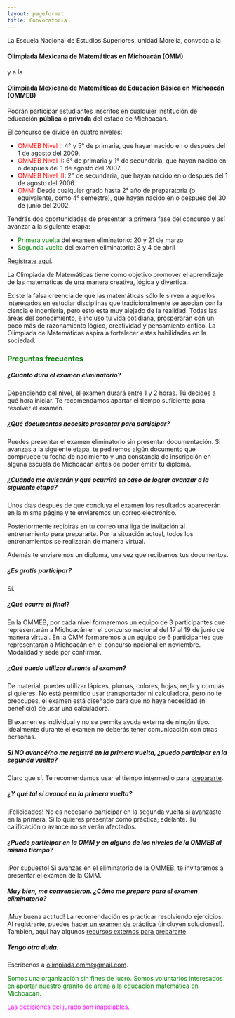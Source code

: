 ```yaml
---
layout: pageformat
title: Convocatoria
---
```

La Escuela Nacional de Estudios Superiores, unidad Morelia, convoca a la
#### Olimpiada Mexicana de Matemáticas en Michoacán (OMM)
y a la 
#### Olimpiada Mexicana de Matemáticas de Educación Básica en Michoacán (OMMEB)

Podrán participar estudiantes inscritos en cualquier institución de educación **pública** o **privada** del estado de Michoacán.

El concurso se divide en cuatro niveles:

- <span style="color:red">OMMEB Nivel I</span>: 4° y 5° de primaria, que hayan nacido en o después del 1 de agosto  del 2009.
- <span style="color:red">OMMEB Nivel II</span>: 6° de primaria y 1° de secundaria, que hayan nacido en o después del 1 de agosto del 2007.
- <span style="color:red">OMMEB Nivel III</span>: 2° de secundaria, que hayan nacido en o después del 1  de agosto  del 2006.
- <span style="color:red">OMM</span>: Desde cualquier grado hasta 2° año de preparatoria (o equivalente, como 4° semestre), que hayan nacido en o después del 30 de junio del 2002.

Tendrás dos oportunidades de presentar la primera fase del concurso y así avanzar a la siguiente etapa:

- <span style="color:green">Primera vuelta</span> del examen eliminatorio: 20 y 21 de marzo
- <span style="color:green">Segunda vuelta</span> del examen eliminatorio: 3 y 4 de abril


[Regístrate aquí](https://registro.olimpiadamatematicasmichoacan.org:8443/login/index.php).

La Olimpiada de Matemáticas tiene como objetivo promover el aprendizaje de las matemáticas de una manera creativa, lógica y divertida.

Existe la falsa creencia de que las matemáticas sólo le sirven a aquellos interesados en estudiar disciplinas que tradicionalmente se asocian con la ciencia e ingeniería, pero esto está muy alejado de la realidad. Todas las áreas del conocimiento, e incluso tu vida cotidiana, prosperarán con un poco más de razonamiento lógico, creatividad y pensamiento crítico. La Olimpiada de Matemáticas aspira a fortalecer estas habilidades en la sociedad.

### <span style="color:green">Preguntas frecuentes</span>

##### ¿Cuánto dura el examen eliminatorio?
Dependiendo del nivel, el examen durará entre 1 y 2 horas. Tú decides a qué hora iniciar. Te recomendamos apartar el tiempo suficiente para resolver el examen.

##### ¿Qué documentos necesito presentar para participar?
Puedes presentar el examen eliminatorio sin presentar documentación. Si avanzas a la siguiente etapa, te pediremos algún documento que compruebe tu fecha de nacimiento y una constancia de inscripción en alguna escuela de Michoacán antes de poder emitir tu diploma.

##### ¿Cuándo me avisarán y qué ocurrirá en caso de lograr avanzar a la siguiente etapa? 
Unos días después de que concluya el examen los resultados aparecerán en la misma página y te enviaremos un correo electrónico.

Posteriormente recibirás en tu correo una liga de invitación al entrenamiento para prepararte. Por la situación actual, todos los entrenamientos se realizarán de manera virtual.

Además te enviaremos un diploma, una vez que recibamos tus documentos.

##### ¿Es gratis participar?
Sí.

##### ¿Qué ocurre al final?
En la OMMEB, por cada nivel formaremos un equipo de 3 participantes que representarán a Michoacán en el concurso nacional del 17 al 19 de junio de manera virtual.
En la OMM formaremos a un equipo de 6 participantes que representarán a Michoacán en el concurso nacional en noviembre. Modalidad y sede por confirmar.

##### ¿Qué puedo utilizar durante el examen?
De material, puedes utilizar lápices, plumas, colores, hojas, regla y compás si quieres. No está permitido usar transportador ni calculadora, pero no te preocupes, el examen está diseñado para que no haya necesidad (ni beneficio) de usar una calculadora.

El examen es individual y no se permite ayuda externa de ningún tipo. Idealmente durante el examen no deberás tener comunicación con otras personas.

##### Si NO avancé/no me registré en la primera vuelta, ¿puedo participar en la segunda vuelta?
Claro que sí. Te recomendamos usar el tiempo intermedio para [prepararte](/preparate).

##### ¿Y qué tal si avancé en la primera vuelta?
¡Felicidades! No es necesario participar en la segunda vuelta si avanzaste en la primera. Si lo quieres presentar como práctica, adelante. Tu calificación o avance no se verán afectados.

##### ¿Puedo participar en la OMM y en alguno de los niveles de la OMMEB al mismo tiempo?
¡Por supuesto! Si avanzas en el eliminatorio de la OMMEB, te invitaremos a presentar el examen de la OMM.

##### Muy bien, me convencieron. ¿Cómo me preparo para el examen eliminatorio?
¡Muy buena actitud! La recomendación es practicar resolviendo ejercicios. Al registrarte, puedes [hacer un examen de práctica](https://registro.olimpiadamatematicasmichoacan.org:8443/login/index.php) (¡incluyen soluciones!). También, aquí hay algunos [recursos externos para prepararte](/preparate)

##### Tengo otra duda.
Escríbenos a [olimpiada.omm@gmail.com](mailto:olimpiada.omm@gmail.com).



<span style="color:green">Somos una organización sin fines de lucro. Somos voluntarios interesados en aportar nuestro granito de arena a la educación matemática en Michoacán.</span>

<span style="color:magenta">Las decisiones del jurado son inapelables.</span>


